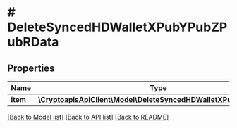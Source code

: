 # # DeleteSyncedHDWalletXPubYPubZPubRData

## Properties

Name | Type | Description | Notes
------------ | ------------- | ------------- | -------------
**item** | [**\CryptoapisApiClient\Model\DeleteSyncedHDWalletXPubYPubZPubRI**](DeleteSyncedHDWalletXPubYPubZPubRI.md) |  |

[[Back to Model list]](../../README.md#models) [[Back to API list]](../../README.md#endpoints) [[Back to README]](../../README.md)
